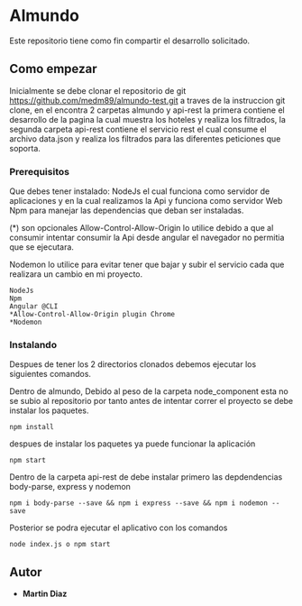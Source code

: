 # Almundo

Este repositorio tiene como fin compartir el desarrollo solicitado.

## Como empezar

Inicialmente se debe clonar el repositorio de git https://github.com/medm89/almundo-test.git a traves de la instruccion git clone, en el encontra 2 carpetas almundo y api-rest la primera contiene el desarrollo de la pagina la cual muestra los hoteles y realiza los filtrados, la segunda carpeta api-rest contiene el servicio rest el cual consume el archivo data.json y realiza los filtrados para las diferentes peticiones que soporta.

### Prerequisitos

Que debes tener instalado: 
NodeJs el cual funciona como servidor de aplicaciones y en la cual realizamos la Api y funciona como servidor Web 
Npm para manejar las dependencias que deban ser instaladas.

(*) son opcionales  Allow-Control-Allow-Origin lo utilice debido a que al consumir intentar consumir la Api desde angular el navegador no permitia que se ejecutara.

Nodemon lo utilice para evitar tener que bajar y subir el servicio cada que realizara un cambio en mi proyecto.

```
NodeJs       
Npm          
Angular @CLI 
*Allow-Control-Allow-Origin plugin Chrome
*Nodemon
```

### Instalando

Despues de tener los 2 directorios clonados debemos ejecutar los siguientes comandos.

Dentro de almundo, Debido al peso de la carpeta node_component esta no se subio al repositorio por tanto antes de intentar correr el proyecto se debe instalar los paquetes.

```
npm install
```

despues de instalar los paquetes ya puede funcionar la aplicación

```
npm start
```

Dentro de la carpeta api-rest de debe instalar primero las depdendencias body-parse, express y nodemon

```
npm i body-parse --save && npm i express --save && npm i nodemon --save
```

Posterior se podra ejecutar el aplicativo con los comandos 

```
node index.js o npm start
```


## Autor
* **Martin Diaz** 


